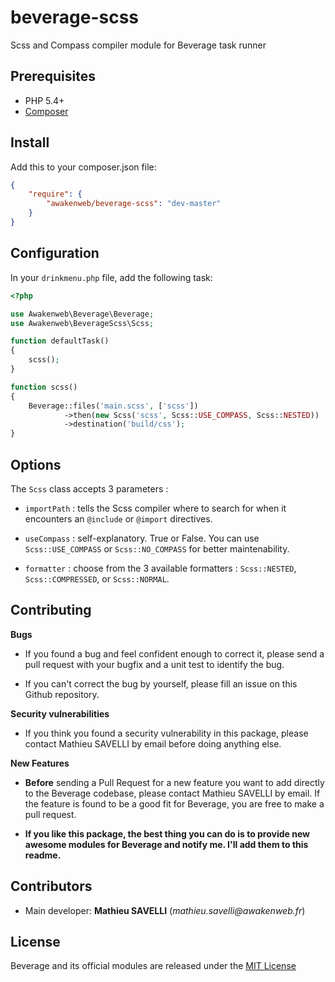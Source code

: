 beverage-scss
=============

Scss and Compass compiler module for Beverage task runner

Prerequisites
-------------

* PHP 5.4+
* [Composer](https://getcomposer.org/)

Install
-------

Add this to your composer.json file:
```json
{
    "require": {
        "awakenweb/beverage-scss": "dev-master"
    }
}
```

Configuration
-------------

In your `drinkmenu.php` file, add the following task:

```php
<?php

use Awakenweb\Beverage\Beverage;
use Awakenweb\BeverageScss\Scss;

function defaultTask()
{
    scss();
}

function scss()
{
    Beverage::files('main.scss', ['scss'])
            ->then(new Scss('scss', Scss::USE_COMPASS, Scss::NESTED))
            ->destination('build/css');
}

```

Options
-------


The `Scss` class accepts 3 parameters :

* `importPath` : tells the Scss compiler where to search for when it encounters an `@include` or `@import` directives.

* `useCompass` : self-explanatory. True or False. You can use `Scss::USE_COMPASS` or `Scss::NO_COMPASS` for better maintenability.

* `formatter` : choose from the 3 available formatters : `Scss::NESTED`, `Scss::COMPRESSED`, or `Scss::NORMAL`.


Contributing
------------

__Bugs__

* If you found a bug and feel confident enough to correct it, please send a pull request with your bugfix and a unit test to identify the bug.

* If you can't correct the bug by yourself, please fill an issue on this Github repository.

__Security vulnerabilities__

* If you think you found a security vulnerability in this package, please contact Mathieu SAVELLI by email before doing anything else.

__New Features__

* __Before__ sending a Pull Request for a new feature you want to add directly to the Beverage codebase, please contact Mathieu SAVELLI by email. If the feature is found to be a good fit for Beverage, you are free to make a pull request.

* __If you like this package, the best thing you can do is to provide new awesome modules for Beverage and notify me. I'll add them to this readme.__

Contributors
------------

* Main developer: __Mathieu SAVELLI__ (_mathieu.savelli@awakenweb.fr_)


License
-------

Beverage and its official modules are released under the [MIT License](http://opensource.org/licenses/MIT)

